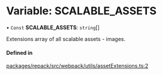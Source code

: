 # Variable: SCALABLE\_ASSETS

• `Const` **SCALABLE\_ASSETS**: `string`[]

Extensions array of all scalable assets - images.

#### Defined in

[packages/repack/src/webpack/utils/assetExtensions.ts:2](https://github.com/callstack/repack/blob/1d9a1bb/packages/repack/src/webpack/utils/assetExtensions.ts#L2)
